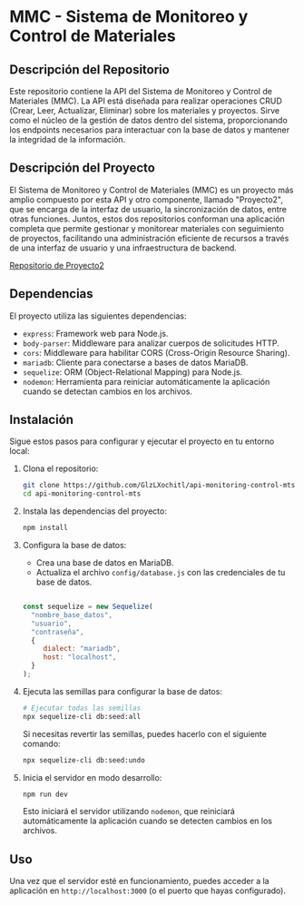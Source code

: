 # MMC - Sistema de Monitoreo y Control de Materiales

## Descripción del Repositorio

Este repositorio contiene la API del Sistema de Monitoreo y Control de Materiales (MMC). La API está diseñada para realizar operaciones CRUD (Crear, Leer, Actualizar, Eliminar) sobre los materiales y proyectos. Sirve como el núcleo de la gestión de datos dentro del sistema, proporcionando los endpoints necesarios para interactuar con la base de datos y mantener la integridad de la información.

## Descripción del Proyecto 

El Sistema de Monitoreo y Control de Materiales (MMC) es un proyecto más amplio compuesto por esta API y otro componente, llamado "Proyecto2", que se encarga de la interfaz de usuario, la sincronización de datos, entre otras funciones. Juntos, estos dos repositorios conforman una aplicación completa que permite gestionar y monitorear materiales con seguimiento de proyectos, facilitando una administración eficiente de recursos a través de una interfaz de usuario y una infraestructura de backend.

[Repositorio de Proyecto2](https://example.com)

## Dependencias

El proyecto utiliza las siguientes dependencias:

- `express`: Framework web para Node.js.
- `body-parser`: Middleware para analizar cuerpos de solicitudes HTTP.
- `cors`: Middleware para habilitar CORS (Cross-Origin Resource Sharing).
- `mariadb`: Cliente para conectarse a bases de datos MariaDB.
- `sequelize`: ORM (Object-Relational Mapping) para Node.js.
- `nodemon`: Herramienta para reiniciar automáticamente la aplicación cuando se detectan cambios en los archivos.

## Instalación

Sigue estos pasos para configurar y ejecutar el proyecto en tu entorno local:

1. Clona el repositorio:

   ```sh
   git clone https://github.com/GlzLXochitl/api-monitoring-control-mts.git
   cd api-monitoring-control-mts
   ```

2. Instala las dependencias del proyecto:

   ```sh
   npm install
   ```

3. Configura la base de datos:

   - Crea una base de datos en MariaDB.
   - Actualiza el archivo `config/database.js` con las credenciales de tu base de datos.

   ```javascript

   const sequelize = new Sequelize(
     "nombre_base_datos",
     "usuario",
     "contraseña",
     {
        dialect: "mariadb",
        host: "localhost",
     }
   );

   ```

4. Ejecuta las semillas para configurar la base de datos:

   ```sh
   # Ejecutar todas las semillas
   npx sequelize-cli db:seed:all
   ```

   Si necesitas revertir las semillas, puedes hacerlo con el siguiente comando:

   ```sh
   npx sequelize-cli db:seed:undo
   ```

5. Inicia el servidor en modo desarrollo:

   ```sh
   npm run dev
   ```

   Esto iniciará el servidor utilizando `nodemon`, que reiniciará automáticamente la aplicación cuando se detecten cambios en los archivos.

## Uso

Una vez que el servidor esté en funcionamiento, puedes acceder a la aplicación en `http://localhost:3000` (o el puerto que hayas configurado).
